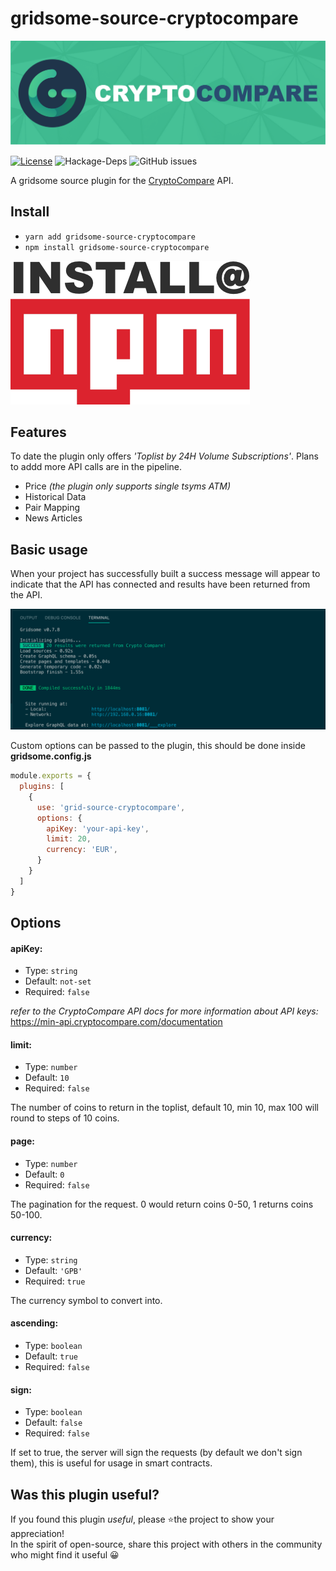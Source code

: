 # gridsome-source-cryptocompare
![](gridsome-plugin-source-crypto-compare-logo.png)

 [![License](https://img.shields.io/npm/l/@nrwl/workspace.svg?style=flat-square&color=lightgrey)]()
![Hackage-Deps](https://img.shields.io/hackage-deps/v/up?color=green&style=flat-square)
![GitHub issues](https://img.shields.io/github/issues/leonlafa/node-type-express?style=flat-square&color=blue)

A gridsome source plugin for the <a href="https://min-api.cryptocompare.com">CryptoCompare</a> API.   

## Install

- `yarn add gridsome-source-cryptocompare`
- `npm install gridsome-source-cryptocompare`


<a href="https://www.npmjs.com/package/gridsome-source-cryptocompare" rel="npm">![Foo](npm-readme.png)</a>

## Features

To date the plugin only offers _'Toplist by 24H Volume Subscriptions'_.   Plans to addd more API calls are in the pipeline. 
- Price _(the plugin only supports single tsyms ATM)_
- Historical Data
- Pair Mapping
- News Articles

## Basic usage

When your project has successfully built a success message will appear to indicate that the API has connected  and results have been returned from the API.

![](gridsoe-crypto-compare-success.png)

Custom options can be passed to the plugin, this should be done inside __gridsome.config.js__

```js
module.exports = {
  plugins: [
    {
      use: 'grid-source-cryptocompare',
      options: {
        apiKey: 'your-api-key',
        limit: 20,
        currency: 'EUR',
      }
    }
  ]
}
```
## Options

#### apiKey:
- Type: `string`
- Default:  `not-set`
- Required: `false`

_refer to the CryptoCompare API docs for more information about API keys:_
https://min-api.cryptocompare.com/documentation

#### limit:
- Type: `number`
- Default:  `10`
- Required: `false`

The number of coins to return in the toplist, default 10, min 10, max 100 will round to steps of 10 coins.

#### page:
- Type: `number`
- Default:  `0`
- Required: `false`

The pagination for the request. 0 would return coins 0-50, 1 returns coins 50-100.

#### currency:
- Type: `string`
- Default:  `'GPB'`
- Required: `true`

The currency symbol to convert into.

#### ascending:
- Type: `boolean`
- Default:  `true`
- Required: `false`

#### sign:
- Type: `boolean`
- Default:  `false`
- Required: `false`

If set to true, the server will sign the requests (by default we don't sign them), this is useful for usage in smart contracts. 
 
## Was this plugin useful?

If you found this plugin _useful_,
please ⭐️the project to show your appreciation!
<br>
In the spirit of open-source, share this project with others in the community who might find it useful 😀 


